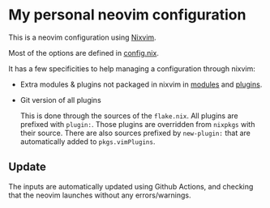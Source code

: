 # My personal neovim configuration

This is a neovim configuration using [Nixvim](https://github.com/pta2002/nixvim).

Most of the options are defined in [config.nix](./config.nix).

It has a few specificities to help managing a configuration through nixvim:

- Extra modules & plugins not packaged in nixvim in [modules](./modules) and [plugins](./plugins).
- Git version of all plugins

  This is done through the sources of the `flake.nix`. All plugins are prefixed with `plugin:`.
  Those plugins are overridden from `nixpkgs` with their source.
  There are also sources prefixed by `new-plugin:` that are automatically added to `pkgs.vimPlugins`.
  
## Update

The inputs are automatically updated using Github Actions, and checking that the neovim launches without any errors/warnings.
